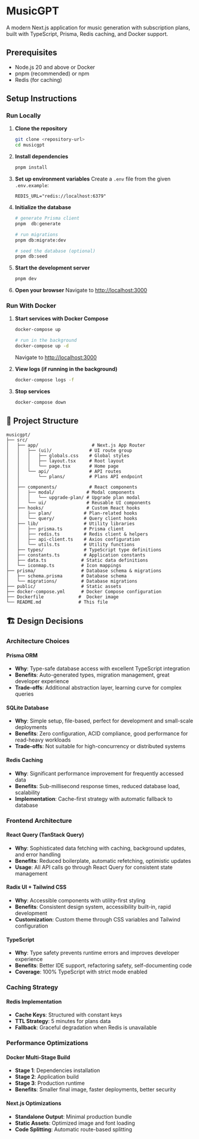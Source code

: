 # MusicGPT

A modern Next.js application for music generation with subscription plans, built with TypeScript, Prisma, Redis caching, and Docker support.

## Prerequisites

- Node.js 20 and above or Docker
- pnpm (recommended) or npm
- Redis (for caching)

## Setup Instructions

### Run Locally

1. **Clone the repository**

   ```bash
   git clone <repository-url>
   cd musicgpt
   ```

2. **Install dependencies**

   ```bash
   pnpm install
   ```

3. **Set up environment variables**
   Create a `.env` file from the given `.env.example`:

   ```env
   REDIS_URL="redis://localhost:6379"
   ```

4. **Initialize the database**

   ```bash
   # generate Prisma client
   pnpm  db:generate

   # run migrations
   pnpm db:migrate:dev

   # seed the database (optional)
   pnpm db:seed
   ```

5. **Start the development server**

   ```bash
   pnpm dev
   ```

6. **Open your browser**
   Navigate to [http://localhost:3000](http://localhost:3000)

### Run With Docker

1. **Start services with Docker Compose**

   ```bash
   docker-compose up
   ```

   ```bash
   # run in the background
   docker-compose up -d
   ```

   Navigate to [http://localhost:3000](http://localhost:3000)

2. **View logs (if running in the background)**

   ```bash
   docker-compose logs -f
   ```

3. **Stop services**
   ```bash
   docker-compose down
   ```

## 📁 Project Structure

```
musicgpt/
├── src/
│   ├── app/                    # Next.js App Router
│   │   ├── (ui)/              # UI route group
│   │   │   ├── globals.css    # Global styles
│   │   │   ├── layout.tsx     # Root layout
│   │   │   └── page.tsx       # Home page
│   │   └── api/               # API routes
│   │       └── plans/         # Plans API endpoint
│   │
│   ├── components/            # React components
│   │   ├── modal/            # Modal components
│   │   │   └── upgrade-plan/ # Upgrade plan modal
│   │   └── ui/               # Reusable UI components
│   ├── hooks/                # Custom React hooks
│   │   ├── plan/            # Plan-related hooks
│   │   └── query/           # Query client hooks
│   ├── lib/                 # Utility libraries
│   │   ├── prisma.ts        # Prisma client
│   │   ├── redis.ts         # Redis client & helpers
│   │   ├── api-client.ts    # Axios configuration
│   │   └── utils.ts         # Utility functions
│   ├── types/               # TypeScript type definitions
│   ├── constants.ts         # Application constants
│   ├── data.ts             # Static data definitions
│   └── iconmap.ts          # Icon mappings
├── prisma/                 # Database schema & migrations
│   ├── schema.prisma       # Database schema
│   └── migrations/         # Database migrations
├── public/                 # Static assets
├── docker-compose.yml      # Docker Compose configuration
├── Dockerfile             #  Docker image
└── README.md              # This file
```

## 🏗️ Design Decisions

### Architecture Choices

#### **Prisma ORM**

- **Why**: Type-safe database access with excellent TypeScript integration
- **Benefits**: Auto-generated types, migration management, great developer experience
- **Trade-offs**: Additional abstraction layer, learning curve for complex queries

#### **SQLite Database**

- **Why**: Simple setup, file-based, perfect for development and small-scale deployments
- **Benefits**: Zero configuration, ACID compliance, good performance for read-heavy workloads
- **Trade-offs**: Not suitable for high-concurrency or distributed systems

#### **Redis Caching**

- **Why**: Significant performance improvement for frequently accessed data
- **Benefits**: Sub-millisecond response times, reduced database load, scalability
- **Implementation**: Cache-first strategy with automatic fallback to database

### Frontend Architecture

#### **React Query (TanStack Query)**

- **Why**: Sophisticated data fetching with caching, background updates, and error handling
- **Benefits**: Reduced boilerplate, automatic refetching, optimistic updates
- **Usage**: All API calls go through React Query for consistent state management

#### **Radix UI + Tailwind CSS**

- **Why**: Accessible components with utility-first styling
- **Benefits**: Consistent design system, accessibility built-in, rapid development
- **Customization**: Custom theme through CSS variables and Tailwind configuration

#### **TypeScript**

- **Why**: Type safety prevents runtime errors and improves developer experience
- **Benefits**: Better IDE support, refactoring safety, self-documenting code
- **Coverage**: 100% TypeScript with strict mode enabled

### Caching Strategy

#### **Redis Implementation**

- **Cache Keys**: Structured with constant keys
- **TTL Strategy**: 5 minutes for plans data
- **Fallback**: Graceful degradation when Redis is unavailable

### Performance Optimizations

#### **Docker Multi-Stage Build**

- **Stage 1**: Dependencies installation
- **Stage 2**: Application build
- **Stage 3**: Production runtime
- **Benefits**: Smaller final image, faster deployments, better security

#### **Next.js Optimizations**

- **Standalone Output**: Minimal production bundle
- **Static Assets**: Optimized image and font loading
- **Code Splitting**: Automatic route-based splitting
